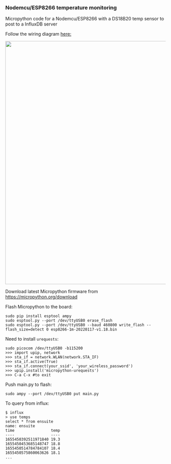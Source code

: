 ### Nodemcu/ESP8266 temperature monitoring
Micropython code for a Nodemcu/ESP8266 with a DS18B20 temp sensor to post to a InfluxDB server

Follow the wiring diagram [here:](https://randomnerdtutorials.com/micropython-ds18b20-esp32-esp8266/)

<img src="https://i0.wp.com/randomnerdtutorials.com/wp-content/uploads/2019/06/ds18b20_esp8266_single_normal_F.png?w=559&quality=100&strip=all&ssl=1" width="599" height="763">

Download latest Micropython firmware from https://micropython.org/download

Flash Micropython to the board:
```
sudo pip install esptool ampy
sudo esptool.py --port /dev/ttyUSB0 erase_flash
sudo esptool.py --port /dev/ttyUSB0 --baud 460800 write_flash --flash_size=detect 0 esp8266-1m-20220117-v1.18.bin
```
Need to install `urequests`:
```
sudo picocom /dev/ttyUSB0 -b115200
>>> import upip, network
>>> sta_if = network.WLAN(network.STA_IF)
>>> sta_if.active(True)
>>> sta_if.connect(your_ssid', 'your_wireless_password')
>>> upip.install('micropython-urequests')
>>> C-a C-x #to exit
```

Push main.py to flash:
```
sudo ampy --port /dev/ttyUSB0 put main.py
```


To query from influx:
```
$ influx
> use temps
select * from ensuite
name: ensuite
time                temp
----                ----
1655450392511971840 19.3
1655450453685148747 18.8
1655450514784784107 18.4
1655450575860063626 18.1
...
```

